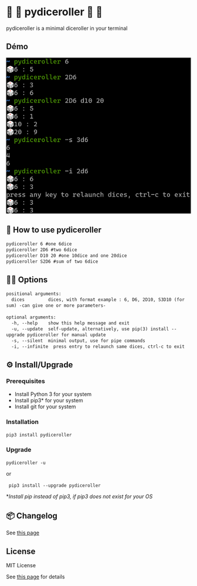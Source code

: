 # 🎲 🎲 pydiceroller 🎲 🎲 

pydiceroller is a minimal diceroller in your terminal

## Démo

![image](./pydiceroller.png)
## 🚀 How to use **pydiceroller**
```
pydiceroller 6 #one 6dice
pydiceroller 2D6 #two 6dice
pydiceroller D10 20 #one 10dice and one 20dice
pydiceroller S2D6 #sum of two 6dice
```
## 🚀🚀 Options

```
positional arguments:
  dices         dices, with format example : 6, D6, 2D10, S3D10 (for sum) -can give one or more parameters-

optional arguments:
  -h, --help    show this help message and exit
  -u, --update  self-update, alternatively, use pip(3) install --upgrade pydiceroller for manual update
  -s, --silent  minimal output, use for pipe commands
  -i, --infinite  press entry to relaunch same dices, ctrl-c to exit 

```  
## ⚙️ Install/Upgrade

### Prerequisites

- Install Python 3 for your system
- Install pip3* for your system
- Install git for your system


 ### Installation 

``pip3 install pydiceroller``

### Upgrade


``pydiceroller -u``
 
 or

 `` pip3 install --upgrade pydiceroller``

*_Install pip instead of pip3, if pip3 does not exist for your OS_

## :package: Changelog

See [this page](CHANGELOG.md)

## License

MIT License

See [this page](LICENSE) for details
    